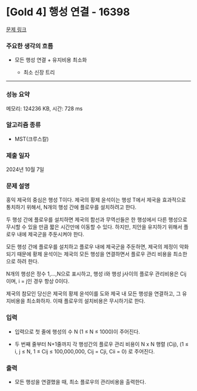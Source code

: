 # [Gold 4] 행성 연결 - 16398

[문제 링크](https://www.acmicpc.net/problem/16398) 

### 주요한 생각의 흐름
 
- 모든 행성 연결 + 유지비용 최소화
	
	- 최소 신장 트리

---

### 성능 요약

메모리: 124236 KB, 시간: 728 ms

### 알고리즘 종류

-  MST(크루스칼)

### 제출 일자

2024년 10월 7일

### 문제 설명

홍익 제국의 중심은 행성 T이다. 제국의 황제 윤석이는 행성 T에서 제국을 효과적으로 통치하기 위해서, N개의 행성 간에 플로우를 설치하려고 한다.

두 행성 간에 플로우를 설치하면 제국의 함선과 무역선들은 한 행성에서 다른 행성으로 무시할 수 있을 만큼 짧은 시간만에 이동할 수 있다. 하지만, 치안을 유지하기 위해서 플로우 내에 제국군을 주둔시켜야 한다.

모든 행성 간에 플로우를 설치하고 플로우 내에 제국군을 주둔하면, 제국의 제정이 악화되기 때문에 황제 윤석이는 제국의 모든 행성을 연결하면서 플로우 관리 비용을 최소한으로 하려 한다.

N개의 행성은 정수 1,…,N으로 표시하고, 행성 i와 행성 j사이의 플로우 관리비용은 Cij이며, i = j인 경우 항상 0이다.

제국의 참모인 당신은 제국의 황제 윤석이를 도와 제국 내 모든 행성을 연결하고, 그 유지비용을 최소화하자. 이때 플로우의 설치비용은 무시하기로 한다.

### 입력 

- 입력으로 첫 줄에 행성의 수 N (1 ≤ N ≤ 1000)이 주어진다.

- 두 번째 줄부터 N+1줄까지 각 행성간의 플로우 관리 비용이 N x N 행렬 (Cij), (1 ≤ i, j ≤ N, 1 ≤ Cij ≤ 100,000,000, Cij = Cji, Cii = 0) 로 주어진다. 

### 출력 

- 모든 행성을 연결했을 때, 최소 플로우의 관리비용을 출력한다.
